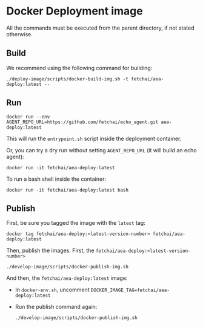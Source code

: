 # Docker Deployment image

All the commands must be executed from the parent directory, if not stated otherwise.

## Build

We recommend using the following command for building:

    ./deploy-image/scripts/docker-build-img.sh -t fetchai/aea-deploy:latest --

## Run

    docker run --env AGENT_REPO_URL=https://github.com/fetchai/echo_agent.git aea-deploy:latest

This will run the `entrypoint.sh` script inside the deployment container.

Or, you can try a dry run without setting `AGENT_REPO_URL` (it will build an echo agent):

    docker run -it fetchai/aea-deploy:latest

To run a bash shell inside the container: 

    docker run -it fetchai/aea-deploy:latest bash

## Publish

First, be sure you tagged the image with the `latest` tag: 

    docker tag fetchai/aea-deploy:<latest-version-number> fetchai/aea-deploy:latest

Then, publish the images. First, the `fetchai/aea-deploy:<latest-version-number>`

    ./develop-image/scripts/docker-publish-img.sh

And then, the `fetchai/aea-deploy:latest` image:

- In `docker-env.sh`, uncomment `DOCKER_IMAGE_TAG=fetchai/aea-deploy:latest`  

- Run the publish command again: 

      ./develop-image/scripts/docker-publish-img.sh
